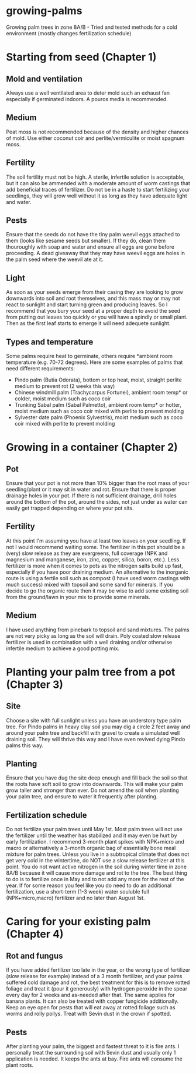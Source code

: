 # growing-palms
Growing palm trees in zone 8A/B - Tried and tested methods for a cold environment (mostly changes fertilization schedule)

# Starting from seed (Chapter 1)
## Mold and ventilation
Always use a well ventilated area to deter mold such an exhaust fan especially if germinated indoors. A pouros media is recommended.

## Medium
Peat moss is not recommended because of the density and higher chances of mold. Use either coconut coir and perlite/vermiculite or moist spagnum moss.

## Fertility
The soil fertility must not be high. A sterile, infertile solution is acceptable, but it can also be ammended with a moderate amount of worm castings that add beneficial traces of fertilizer. Do not be in a haste to start fertilizing your seedlings, they will grow well without it as long as they have adequate light and water.

## Pests
Ensure that the seeds do not have the tiny palm weevil eggs attached to them (looks like sesame seeds but smaller). If they do, clean them thouroughly with soap and water and ensure all eggs are gone before proceeding. A dead giveaway that they may have weevil eggs are holes in the palm seed where the weevil ate at it.

## Light
As soon as your seeds emerge from their casing they are looking to grow downwards into soil and root themselves, and this mass may or may not react to sunlight and start turning green and producing leaves. So I recommend that you bury your seed at a proper depth to avoid the seed from putting out leaves too quickly or you will have a spindly or small plant. Then as the first leaf starts to emerge it will need adequete sunlight.

## Types and temperature
Some palms require heat to germinate, others require *ambient room temperature (e.g. 70-72 degrees). Here are some examples of palms that need different requirements:
* Pindo palm (Butia Odorata), bottom or top heat, moist, straight perlite medium to prevent rot (2 weeks this way)
* Chinese windmill palm (Trachycarpus Fortunei), ambient room temp* or colder, moist medium such as coco coir
* Trunking Sabal palm (Sabal Palmetto), ambient room temp* or hotter, moist medium such as coco coir mixed with perlite to prevent molding
* Sylvester date palm (Phoenix Sylvestris), moist medium such as coco coir mixed with perlite to prevent molding

# Growing in a container (Chapter 2)
## Pot
Ensure that your pot is not more than 10% bigger than the root mass of your seedling/plant or it may sit in water and rot. Ensure that there is proper drainage holes in your pot. If there is not sufficient drainage, drill holes around the bottom of the pot, around the sides, not just under as water can easily get trapped depending on where your pot sits.

## Fertility
At this point I'm assuming you have at least two leaves on your seedling. If not I would recommend waiting some. The fertilizer in this pot should be a (very) slow release as they are evergreens, full coverage (NPK and magnesium and manganese, iron, zinc, copper, silica, boron, etc.). Less fertilizer is more when it comes to pots as the nitrogen salts build up fast, especially if you have poor draining medium. An alternative to the inorganic route is using a fertile soil such as compost (I have used worm castings with much success) mixed with topsoil and some sand for minerals. If you decide to go the organic route then it may be wise to add some existing soil from the ground/lawn in your mix to provide some minerals.

## Medium
I have used anything from pinebark to topsoil and sand mixtures. The palms are not very picky as long as the soil will drain. Poly coated slow release fertilizer is used in combination with a well draining and/or otherwise infertile medium to achieve a good potting mix. 

# Planting your palm tree from a pot (Chapter 3)
## Site
Choose a site with full sunlight unless you have an understory type palm tree. For Pindo palms in heavy clay soil you may dig a circle 2 feet away and around your palm tree and backfill with gravel to create a simulated well draining soil. They will thrive this way and I have even revived dying Pindo palms this way.

## Planting
Ensure that you have dug the site deep enough and fill back the soil so that the roots have soft soil to grow into downwards. This will make your palm grow taller and stronger than ever. Do not amend the soil when planting your palm tree, and ensure to water it frequently after planting.

## Fertilization schedule
Do not fertilize your palm trees until May 1st. Most palm trees will not use the fertilizer until the weather has stabilized and it may even be hurt by early fertilization. I recommend 3-month plant spikes with NPK+micro and macro or alternatively a 3-month organic bag of essentially bone meal mixture for palm trees. Unless you live in a subtropical climate that does not get very cold in the wintertime, do NOT use a slow release fertilizer at this point. You do not want active nitrogen in the soil during winter time in zone 8A/B because it will cause more damage and rot to the tree. The best thing to do is to fertilize once in May and to not add any more for the rest of the year. If for some reason you feel like you do need to do an additional fertilization, use a short-term (1-3 week) water souluble full (NPK+micro,macro) fertilizer and no later than August 1st.

# Caring for your existing palm (Chapter 4)
## Rot and fungus
If you have added fertilizer too late in the year, or the wrong type of fertilizer (slow release for example) instead of a 3 month fertilizer, and your palms suffered cold damage and rot, the best treatment for this is to remove rotted foliage and treat it (pour it generously) with hydrogen peroxide in the spear every day for 2 weeks and as-needed after that. The same applies for banana plants. It can also be treated with copper fungicide additionally. Keep an eye open for pests that will eat away at rotted foliage such as worms and rolly pollys. Treat with Sevin dust in the crown if spotted.

## Pests
After planting your palm, the biggest and fastest threat to it is fire ants. I personally treat the surrounding soil with Sevin dust and usually only 1 application is needed. It keeps the ants at bay. Fire ants will consume the plant roots.
